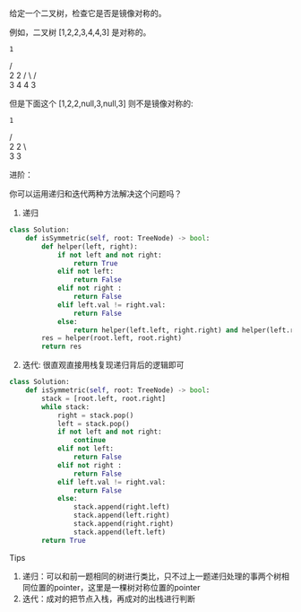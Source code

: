 给定一个二叉树，检查它是否是镜像对称的。

 

例如，二叉树 [1,2,2,3,4,4,3] 是对称的。

    1
   / \
  2   2
 / \ / \
3  4 4  3

 

但是下面这个 [1,2,2,null,3,null,3] 则不是镜像对称的:

    1
   / \
  2   2
   \   \
   3    3

 

进阶：

你可以运用递归和迭代两种方法解决这个问题吗？



1. 递归

```python
class Solution:
    def isSymmetric(self, root: TreeNode) -> bool:
        def helper(left, right):
            if not left and not right:
                return True
            elif not left:
                return False
            elif not right :
                return False
            elif left.val != right.val:
                return False
            else:
                return helper(left.left, right.right) and helper(left.right, right.left)
        res = helper(root.left, root.right)
        return res 
```



2. 迭代: 很直观直接用栈复现递归背后的逻辑即可

```python
class Solution:
    def isSymmetric(self, root: TreeNode) -> bool:
        stack = [root.left, root.right]
        while stack:
            right = stack.pop()
            left = stack.pop()
            if not left and not right:
                continue 
            elif not left:
                return False
            elif not right :
                return False
            elif left.val != right.val:
                return False
            else:
                stack.append(right.left)
                stack.append(left.right)
                stack.append(right.right)
                stack.append(left.left)
        return True 
```



Tips

1. 递归：可以和前一题相同的树进行类比，只不过上一题递归处理的事两个树相同位置的pointer，这里是一棵树对称位置的pointer
2. 迭代：成对的把节点入栈，再成对的出栈进行判断